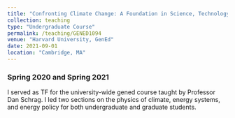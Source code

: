 ```yaml
---
title: "Confronting Climate Change: A Foundation in Science, Technology and Policy (GENED1094)"
collection: teaching
type: "Undergraduate Course"
permalink: /teaching/GENED1094
venue: "Harvard University, GenEd"
date: 2021-09-01
location: "Cambridge, MA"
---
```


### Spring 2020 and Spring 2021
I served as TF for the university-wide gened course taught by Professor Dan Schrag. I led two sections on the physics of climate, energy systems, and energy policy for both undergraduate and graduate students. 

